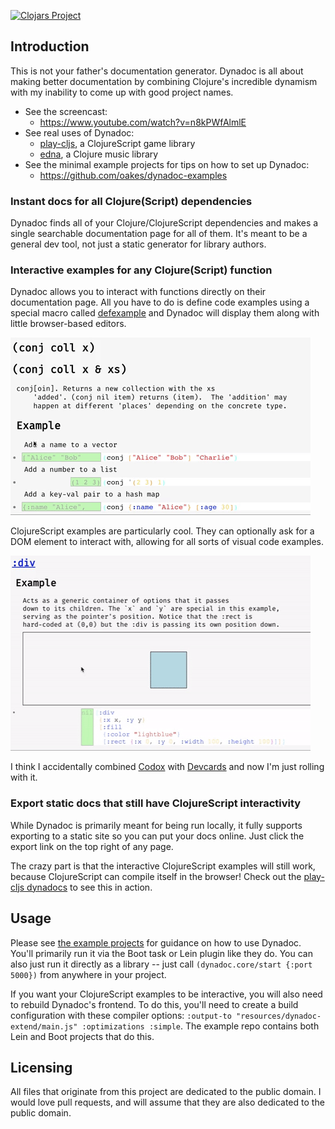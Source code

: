 [![Clojars Project](https://img.shields.io/clojars/v/dynadoc.svg)](https://clojars.org/dynadoc)

## Introduction

This is not your father's documentation generator. Dynadoc is all about making better documentation by combining Clojure's incredible dynamism with my inability to come up with good project names.

* See the screencast:
  *  https://www.youtube.com/watch?v=n8kPWfAlmlE
* See real uses of Dynadoc:
  * [play-cljs](https://oakes.github.io/play-cljs/), a ClojureScript game library
  * [edna](https://oakes.github.io/edna/cljs/edna.examples.html), a Clojure music library
* See the minimal example projects for tips on how to set up Dynadoc:
  *  https://github.com/oakes/dynadoc-examples

### Instant docs for all Clojure(Script) dependencies

Dynadoc finds all of your Clojure/ClojureScript dependencies and makes a single searchable documentation page for all of them. It's meant to be a general dev tool, not just a static generator for library authors.

### Interactive examples for any Clojure(Script) function

Dynadoc allows you to interact with functions directly on their documentation page. All you have to do is define code examples using a special macro called [defexample](https://github.com/oakes/defexample) and Dynadoc will display them along with little browser-based editors.

![demo clj](demo-clj.gif)

ClojureScript examples are particularly cool. They can optionally ask for a DOM element to interact with, allowing for all sorts of visual code examples.

![demo cljs](demo-cljs.gif)

I think I accidentally combined [Codox](https://github.com/weavejester/codox) with [Devcards](https://github.com/bhauman/devcards) and now I'm just rolling with it.

### Export static docs that still have ClojureScript interactivity

While Dynadoc is primarily meant for being run locally, it fully supports exporting to a static site so you can put your docs online. Just click the export link on the top right of any page.

The crazy part is that the interactive ClojureScript examples will still work, because ClojureScript can compile itself in the browser! Check out the [play-cljs dynadocs](https://oakes.github.io/play-cljs/) to see this in action.

## Usage

Please see [the example projects](https://github.com/oakes/dynadoc-examples) for guidance on how to use Dynadoc. You'll primarily run it via the Boot task or Lein plugin like they do. You can also just run it directly as a library -- just call `(dynadoc.core/start {:port 5000})` from anywhere in your project.

If you want your ClojureScript examples to be interactive, you will also need to rebuild Dynadoc's frontend. To do this, you'll need to create a build configuration with these compiler options: `:output-to "resources/dynadoc-extend/main.js" :optimizations :simple`. The example repo contains both Lein and Boot projects that do this.

## Licensing

All files that originate from this project are dedicated to the public domain. I would love pull requests, and will assume that they are also dedicated to the public domain.
